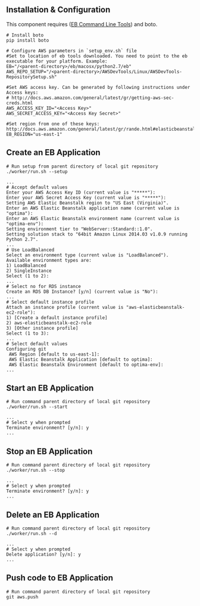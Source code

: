 Installation & Configuration
----------------------------

  This component requires ([EB Command Line Tools](http://aws.amazon.com/code/6752709412171743)) and boto.

    # Install boto
	pip install boto

    # Configure AWS parameters in `setup_env.sh` file
	#Set to location of eb tools downloaded. You need to point to the eb executable for your platform. Example:
	EB="/<parent-directory>/eb/macosx/python2.7/eb"
	AWS_REPO_SETUP="/<parent-directory>/AWSDevTools/Linux/AWSDevTools-RepositorySetup.sh"

	#Set AWS access key. Can be generated by following instructions under Access keys:
	# http://docs.aws.amazon.com/general/latest/gr/getting-aws-sec-creds.html
	AWS_ACCESS_KEY_ID="<Access Key>"
	AWS_SECRET_ACCESS_KEY="<Access Key Secret>"

	#Set region from one of these keys: http://docs.aws.amazon.com/general/latest/gr/rande.html#elasticbeanstalk_region
	EB_REGION="us-east-1"
  

Create an EB Application
------------------------

    # Run setup from parent directory of local git repository
	./worker/run.sh --setup
	
	...
	# Accept default values
	Enter your AWS Access Key ID (current value is "*****"):
	Enter your AWS Secret Access Key (current value is "*****"):
	Setting AWS Elastic Beanstalk region to "US East (Virginia)".
	Enter an AWS Elastic Beanstalk application name (current value is "optima"):
	Enter an AWS Elastic Beanstalk environment name (current value is "optima-env"):
	Setting environment tier to "WebServer::Standard::1.0".
	Setting solution stack to "64bit Amazon Linux 2014.03 v1.0.9 running Python 2.7".
	...
	# Use LoadBalanced
	Select an environment type (current value is "LoadBalanced").
	Available environment types are:
	1) LoadBalanced
	2) SingleInstance
	Select (1 to 2):
	...
	# Select no for RDS instance
	Create an RDS DB Instance? [y/n] (current value is "No"):
	...
	# Select default instance profile
	Attach an instance profile (current value is "aws-elasticbeanstalk-ec2-role"):
	1) [Create a default instance profile]
	2) aws-elasticbeanstalk-ec2-role
	3) [Other instance profile]
	Select (1 to 3):
	...
	# Select default values
	Configuring git
	 AWS Region [default to us-east-1]:
	 AWS Elastic Beanstalk Application [default to optima]: 
	 AWS Elastic Beanstalk Environment [default to optima-env]:
	...
	


Start an EB Application
-----------------------

    # Run command parent directory of local git repository
	./worker/run.sh --start
	
	...
	# Select y when prompted
	Terminate environment? [y/n]: y
	...


Stop an EB Application
----------------------

    # Run command parent directory of local git repository
	./worker/run.sh --stop
	
	...
	# Select y when prompted
	Terminate environment? [y/n]: y
	...


Delete an EB Application
----------------------

    # Run command parent directory of local git repository
	./worker/run.sh --d
	
	...
	# Select y when prompted
	Delete application? [y/n]: y
	...


Push code to EB Application
---------------------------

    # Run command parent directory of local git repository
	git aws.push

